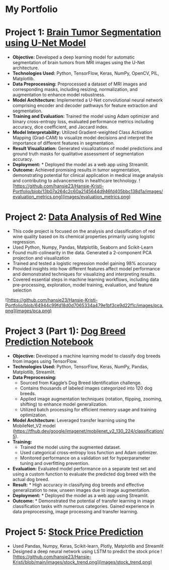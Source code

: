 # **My Portfolio**

# Project 1: [Brain Tumor Segmentation using U-Net Model](https://hansie23-brain-tumor-segmentation.hf.space)
* **Objective:** Developed a deep learning model for automatic segmentation of brain tumors from MRI images using the U-Net architecture.
* **Technologies Used:** Python, TensorFlow, Keras, NumPy, OpenCV, PIL, Matplotlib.
* **Data Preprocessing:** Preprocessed a dataset of MRI images and corresponding masks, including resizing, normalization, and augmentation to enhance model robustness.
* **Model Architecture:** Implemented a U-Net convolutional neural network comprising encoder and decoder pathways for feature extraction and segmentation.
* **Training and Evaluation:** Trained the model using Adam optimizer and binary cross-entropy loss, evaluated performance metrics including accuracy, dice coefficient, and Jaccard index.
* **Model Interpretability:** Utilized Gradient-weighted Class Activation Mapping (Grad-CAM) to visualize model decisions and interpret the importance of different features in segmentation.
* **Result Visualization:** Generated visualizations of model predictions and ground truth masks for qualitative assessment of segmentation accuracy.
* **Deployment:** * Deployed the model as a web app using Streamlit.
* **Outcome:** Achieved promising results in tumor segmentation, demonstrating potential for clinical application in medical image analysis and contributing to advancements in healthcare technology.
![https://github.com/hansie23/Hansie-Kristi-Portfolio/blob/13b07a264c2c60a2145644d946fd405bbc138d1a/images/evaluation_metrics.png](images/evaluation_metrics.png)

# Project 2: [Data Analysis of Red Wine](https://github.com/hansie23/data-analysis-of-red-wine)
* This code project is focused on the analysis and classification of red wine quality based on its chemical properties primarily using logistic regression.
* Used Python, Numpy, Pandas, Matplotlib, Seaborn and Scikit-Learn
* Found multi-colinearity in the data. Generated a 2-component PCA projection and visualization
* Trained and tested a logistic regression model gaining 98% accuracy
* Provided insights into how different features affect model performance and demonstrated techniques for visualizing and interpreting results.
* Covered essential steps in machine learning workflows, including data pre-processing, exploration, model training, evaluation, and feature selection

![https://github.com/hansie23/Hansie-Kristi-Portfolio/blob/64944c99fd18d0d7065334a479e1bf3ce9d22f1c/images/pca.png](images/pca.png)

# Project 3 (Part 1): [Dog Breed Prediction Notebook](https://hansie23-dog-breed-classifier.hf.space)
* **Objective:** Developed a machine learning model to classify dog breeds from images using TensorFlow.
* **Technologies Used:** Python, TensorFlow, Keras, NumPy, Pandas, Matplotlib, Streamlit.
* **Data Preprocessing:**
  * Sourced from Kaggle’s Dog Breed Identification challenge.
  * Contains thousands of labeled images categorized into 120 dog breeds.
  * Applied image augmentation techniques (rotation, flipping, zooming, shifting) to enhance model generalization.
  * Utilized batch processing for efficient memory usage and training optimization.
* **Model Architecture:** Leveraged transfer learning using the MobileNet_V2 model (https://tfhub.dev/google/imagenet/mobilenet_v2_130_224/classification/5).
* **Training:** 
  * Trained the model using the augmented dataset.
  * Used categorical cross-entropy loss function and Adam optimizer.
  * Monitored performance on a validation set for hyperparameter tuning and overfitting prevention.
* **Evaluation:** Evaluated model performance on a separate test set and using a custom function to evaluate the predicted dog breed with the actual dog breed.
* **Result:** * High accuracy in classifying dog breeds and effective generalization to new, unseen images due to image augmentation.
* **Deployment:** * Deployed the model as a web app using Streamlit.
* **Outcome:** * Demonstrated the potential of transfer learning in image classification tasks with numerous categories. Gained experience in data preprocessing, image processing and transfer learning.


# Project 5: [Stock Price Prediction](https://github.com/hansie23/stock-prediction)
* Used Pandas, Numpy, Keras, Scikit-learn, Plotly, Matplotlib and Streamlit
* Designed a deep neural network using LSTM to predict the stock price
![https://github.com/hansie23/Hansie-Kristi/blob/main/images/stock_trend.png](images/stock_trend.png)

